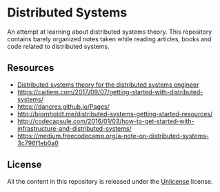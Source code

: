 # Distributed Systems

An attempt at learning about distributed systems theory. This repository contains barely organized notes taken while reading articles, books and code related to distributed systems.

## Resources

- [Distributed systems theory for the distributed systems engineer](https://the-paper-trail.org/blog/distributed-systems-theory-for-the-distributed-systems-engineer/)
- https://caitiem.com/2017/09/07/getting-started-with-distributed-systems/
- https://dancres.github.io/Pages/
- http://bjornholdt.me/distributed-systems-getting-started-resources/
- http://codecapsule.com/2016/01/03/how-to-get-started-with-infrastructure-and-distributed-systems/
- https://medium.freecodecamp.org/a-note-on-distributed-systems-3c796f1eb0a0

## License

All the content in this repository is released under the [Unlicense](./LICENSE) license.